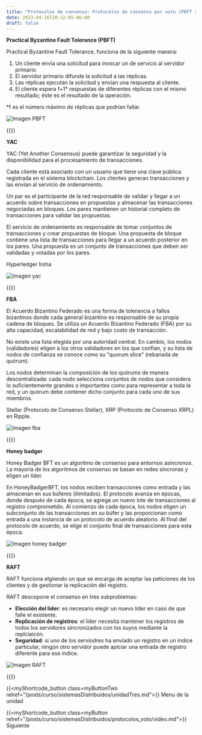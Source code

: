 ```yaml
---
title: "Protocolos de consenso: Protocolos de consenso por voto (PBFT y RAFT)"
date: 2023-04-16T20:32:05-06:00
draft: false
---
```


**Practical Byzantine Fault Tolerance (PBFT)**

Practical Byzantine Fault Tolerance, funciona de la siguiente manera:
1. Un cliente envía una solicitud para invocar un de servicio al servidor primario.
2. El servidor primario difunde la solicitud a las réplicas.
3. Las réplicas ejecutan la solicitud y envían una respuesta al cliente.
4. El cliente espera f+1* respuestas de diferentes réplicas con el mismo resultado; éste es el resultado de la operación.

*f es el número máximo de réplicas que podrían
fallar.

![Imagen PBFT](/posts/img/unidad3/pbft.webp)

{{<salto>}}

**YAC**

YAC (Yet Another Consensus) puede garantizar la seguridad y la disponibilidad para el procesamiento de transacciones.

Cada cliente está asociado con un usuario que tiene una clave pública registrada en el sistema blockchain. Los clientes generan transacciones y las envían al servicio de ordenamiento.

Un par es el participante de la red responsable de validar y llegar a un acuerdo sobre transacciones en propuestas y almacenar las transacciones negociadas en bloques. Los pares mantienen un historial completo de transacciones para validar las propuestas.

El servicio de ordenamiento es responsable de tomar conjuntos de transacciones y crear propuestas de bloque. Una propuesta de bloque contiene una lista de transacciones para llegar a un acuerdo posterior en los pares. Una propuesta es un conjunto de transacciones que deben ser validadas y votadas por los pares.

Hyperledger Iroha

![Imagen yac](/posts/img/unidad3/yac.webp)

{{<salto>}}

**FBA**

El Acuerdo Bizantino Federado es una forma de tolerancia a fallos bizantinos donde cada general bizantino es responsable de su propia cadena de bloques. Se utiliza un Acuerdo Bizantino Federado (FBA) por su alta capacidad, escalabilidad de red y bajo costo de transacción.

No existe una lista elegida por una autoridad central. En cambio, los nodos (validadores) eligen a los otros validadores en los que confían, y su lista de nodos de confianza se conoce como su "quorum slice" (rebanada de quórum).

Los nodos determinan la composición de los quórums de manera descentralizada: cada nodo selecciona conjuntos de nodos que considera lo suficientemente grandes o importantes como para representar a toda la red, y un quórum debe contener dicho conjunto para cada uno de sus miembros.

Stellar (Protocolo de Consenso Stellar), XRP (Protocolo de Consenso XRPL) en Ripple.

![Imagen fba](/posts/img/unidad3/fba.webp)

{{<salto>}}

**Honey badger**

Honey Badger BFT es un algoritmo de consenso para entornos asíncronos. La mayoría de los algoritmos de consenso se basan en redes síncronas y eligen un líder.

En HoneyBadgerBFT, los nodos reciben transacciones como entrada y las almacenan en sus búferes (ilimitados). El protocolo avanza en épocas, donde después de cada época, se agrega un nuevo lote de transacciones al registro comprometido. Al comienzo de cada época, los nodos eligen un subconjunto de las transacciones en su búfer y las proporcionan como entrada a una instancia de un protocolo de acuerdo aleatorio. Al final del protocolo de acuerdo, se elige el conjunto final de transacciones para esta época.

![Imagen honey badger](/posts/img/unidad3/honey_badger.webp)

{{<salto>}}

**RAFT**

RAFT funciona elgiiendo un que se encarga de aceptar las peticiones de los clientes y de gestionar la replicación del registro.

RAFT descopone el consenso en tres subproblemas:

- **Elección del lider**: es necesario elegir un nuevo líder en caso de que falle el existente.
- **Replicación de registros**: el líder necesita mantener los registros de todos los servidores sincronizados con los suyos mediante la replciaicón.
- **Seguridad**: si uno de los serviodres ha enviado un registro en un indice particular, ningún otro servidor puede aplciar una entrada de registro diferente para ese indice.

![Imagen RAFT](/posts/img/unidad3/raft.webp)

{{<salto>}}

{{<myShortcode_button class=myButtonTwo relref="/posts/curso/sistemasDistribuidos/unidadTres.md">}} Menu de la unidad

{{<myShortcode_button class=myButton relref="/posts/curso/sistemasDistribuidos/protocolos_voto/video.md">}} Siguiente